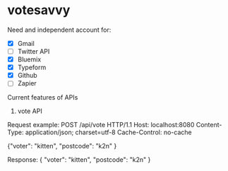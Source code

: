 # votesavvy

Need and independent account for:

- [x] Gmail
- [ ] Twitter API 
- [x] Bluemix
- [x] Typeform
- [x] Github
- [ ] Zapier

Current features of APIs

1) vote API

  Request example:
   POST /api/vote HTTP/1.1
   Host: localhost:8080
   Content-Type: application/json; charset=utf-8
   Cache-Control: no-cache

   {"voter": "kitten", "postcode": "k2n" }

 Response:
  {
      "voter": "kitten",
      "postcode": "k2n"
  }
  
  
